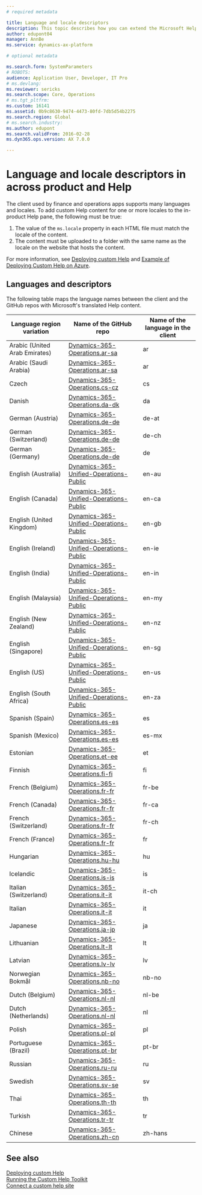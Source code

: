 ```yaml
---
# required metadata

title: Language and locale descriptors
description: This topic describes how you can extend the Microsoft Help to reflect your solution and then connect that to the Help pane in certain Dynamics 365 apps. 
author: edupont04
manager: AnnBe
ms.service: dynamics-ax-platform

# optional metadata

ms.search.form: SystemParameters
# ROBOTS: 
audience: Application User, Developer, IT Pro
# ms.devlang: 
ms.reviewer: sericks
ms.search.scope: Core, Operations
# ms.tgt_pltfrm: 
ms.custom: 16141
ms.assetid: 0b9c8630-9474-4473-80fd-7db5d54b2275
ms.search.region: Global
# ms.search.industry: 
ms.author: edupont
ms.search.validFrom: 2016-02-28
ms.dyn365.ops.version: AX 7.0.0

---
```


# Language and locale descriptors in across product and Help

The client used by finance and operations apps supports many languages and locales. To add custom Help content for one or more locales to the in-product Help pane, the following must be true:

1. The value of the ```ms.locale``` property in each HTML file must match the locale of the content.  
2. The content must be uploaded to a folder with the same name as the locale on the website that hosts the content.  

For more information, see [Deploying custom Help](deploy.md) and [Example of Deploying Custom Help on Azure](walkthrough-help-azure.md).  

## Languages and descriptors

The following table maps the language names between the client and the GitHub repos with Microsoft's translated Help content.  

|Language region variation|Name of the GitHub repo|Name of the language in the client|
|-------------------------|-----------------------|----------------------------------|
|Arabic (United Arab Emirates)|[Dynamics-365-Operations.ar-sa](https://github.com/MicrosoftDocs/Dynamics-365-Operations.ar-sa)|ar|
|Arabic (Saudi Arabia)|[Dynamics-365-Operations.ar-sa](https://github.com/MicrosoftDocs/Dynamics-365-Operations.ar-sa)|ar|
|Czech|[Dynamics-365-Operations.cs-cz](https://github.com/MicrosoftDocs/Dynamics-365-Operations.cs-cz)|cs|
|Danish|[Dynamics-365-Operations.da-dk](https://github.com/MicrosoftDocs/Dynamics-365-Operations.da-dk/)|da|
|German (Austria)|[Dynamics-365-Operations.de-de](https://github.com/MicrosoftDocs/Dynamics-365-Operations.de-de)|de-at|
|German (Switzerland)|[Dynamics-365-Operations.de-de](https://github.com/MicrosoftDocs/Dynamics-365-Operations.de-de)|de-ch|
|German (Germany)|[Dynamics-365-Operations.de-de](https://github.com/MicrosoftDocs/Dynamics-365-Operations.de-de)|de|
|English (Australia)|[Dynamics-365-Unified-Operations-Public](https://github.com/MicrosoftDocs/Dynamics-365-Unified-Operations-Public)|en-au|
|English (Canada)|[Dynamics-365-Unified-Operations-Public](https://github.com/MicrosoftDocs/Dynamics-365-Unified-Operations-Public)|en-ca|
|English (United Kingdom)|[Dynamics-365-Unified-Operations-Public](https://github.com/MicrosoftDocs/Dynamics-365-Unified-Operations-Public)|en-gb|
|English (Ireland)|[Dynamics-365-Unified-Operations-Public](https://github.com/MicrosoftDocs/Dynamics-365-Unified-Operations-Public)|en-ie|
|English (India)|[Dynamics-365-Unified-Operations-Public](https://github.com/MicrosoftDocs/Dynamics-365-Unified-Operations-Public)|en-in|
|English (Malaysia)|[Dynamics-365-Unified-Operations-Public](https://github.com/MicrosoftDocs/Dynamics-365-Unified-Operations-Public)|en-my|
|English (New Zealand)|[Dynamics-365-Unified-Operations-Public](https://github.com/MicrosoftDocs/Dynamics-365-Unified-Operations-Public)|en-nz|
|English (Singapore)|[Dynamics-365-Unified-Operations-Public](https://github.com/MicrosoftDocs/Dynamics-365-Unified-Operations-Public)|en-sg|
|English (US)|[Dynamics-365-Unified-Operations-Public](https://github.com/MicrosoftDocs/Dynamics-365-Unified-Operations-Public)|en-us|
|English (South Africa)|[Dynamics-365-Unified-Operations-Public](https://github.com/MicrosoftDocs/Dynamics-365-Unified-Operations-Public)|en-za|
|Spanish (Spain)|[Dynamics-365-Operations.es-es](https://github.com/MicrosoftDocs/Dynamics-365-Operations.es-es)|es|
|Spanish (Mexico)|[Dynamics-365-Operations.es-es](https://github.com/MicrosoftDocs/Dynamics-365-Operations.es-es)|es-mx|
|Estonian|[Dynamics-365-Operations.et-ee](https://github.com/MicrosoftDocs/Dynamics-365-Operations.et-ee)|et|
|Finnish|[Dynamics-365-Operations.fi-fi](https://github.com/MicrosoftDocs/Dynamics-365-Operations.fi-fi)|fi|
|French (Belgium)|[Dynamics-365-Operations.fr-fr](https://github.com/MicrosoftDocs/Dynamics-365-Operations.fr-fr)|fr-be|
|French (Canada)|[Dynamics-365-Operations.fr-fr](https://github.com/MicrosoftDocs/Dynamics-365-Operations.fr-fr)|fr-ca|
|French (Switzerland)|[Dynamics-365-Operations.fr-fr](https://github.com/MicrosoftDocs/Dynamics-365-Operations.fr-fr)|fr-ch|
|French (France)|[Dynamics-365-Operations.fr-fr](https://github.com/MicrosoftDocs/Dynamics-365-Operations.fr-fr)|fr|
|Hungarian|[Dynamics-365-Operations.hu-hu](https://github.com/MicrosoftDocs/Dynamics-365-Operations.hu-hu)|hu|
|Icelandic|[Dynamics-365-Operations.is-is](https://github.com/MicrosoftDocs/Dynamics-365-Operations.is-is)|is|
|Italian (Switzerland)|[Dynamics-365-Operations.it-it](https://github.com/MicrosoftDocs/Dynamics-365-Operations.it-it)|it-ch|
|Italian|[Dynamics-365-Operations.it-it](https://github.com/MicrosoftDocs/Dynamics-365-Operations.it-it)|it|
|Japanese|[Dynamics-365-Operations.ja-jp](https://github.com/MicrosoftDocs/Dynamics-365-Operations.ja-jp)|ja|
|Lithuanian|[Dynamics-365-Operations.lt-lt](https://github.com/MicrosoftDocs/Dynamics-365-Operations.lt-lt)|lt|
|Latvian|[Dynamics-365-Operations.lv-lv](https://github.com/MicrosoftDocs/Dynamics-365-Operations.lv-lv)|lv|
|Norwegian Bokmål|[Dynamics-365-Operations.nb-no](https://github.com/MicrosoftDocs/Dynamics-365-Operations.nb-no)|nb-no|
|Dutch (Belgium)|[Dynamics-365-Operations.nl-nl](https://github.com/MicrosoftDocs/Dynamics-365-Operations.nl-nl)|nl-be|
|Dutch (Netherlands)|[Dynamics-365-Operations.nl-nl](https://github.com/MicrosoftDocs/Dynamics-365-Operations.nl-nl)|nl|
|Polish|[Dynamics-365-Operations.pl-pl](https://github.com/MicrosoftDocs/Dynamics-365-Operations.pl-pl)|pl|
|Portuguese (Brazil)|[Dynamics-365-Operations.pt-br](https://github.com/MicrosoftDocs/Dynamics-365-Operations.pt-br)|pt-br|
|Russian|[Dynamics-365-Operations.ru-ru](https://github.com/MicrosoftDocs/Dynamics-365-Operations.ru-ru)|ru|
|Swedish|[Dynamics-365-Operations.sv-se](https://github.com/MicrosoftDocs/Dynamics-365-Operations.sv-se)|sv|
|Thai|[Dynamics-365-Operations.th-th](https://github.com/MicrosoftDocs/Dynamics-365-Operations.th-th)|th|
|Turkish|[Dynamics-365-Operations.tr-tr](https://github.com/MicrosoftDocs/Dynamics-365-Operations.tr-tr)|tr|
|Chinese|[Dynamics-365-Operations.zh-cn](https://github.com/MicrosoftDocs/Dynamics-365-Operations.zh-cn)|zh-hans|

## See also

[Deploying custom Help](deploy.md)  
[Running the Custom Help Toolkit](custom-help-toolkit.md)  
[Connect a custom help site](../../fin-ops/get-started/help-custom.md)  
